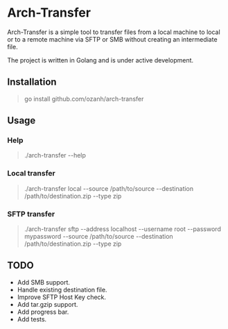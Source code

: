# Arch-Transfer

Arch-Transfer is a simple tool to transfer files from a local machine to local
or to a remote machine via SFTP or SMB without creating an intermediate file.

The project is written in Golang and is under active development.

## Installation

> go install github.com/ozanh/arch-transfer

## Usage

### Help
> ./arch-transfer --help

### Local transfer

> ./arch-transfer local --source /path/to/source --destination /path/to/destination.zip --type zip

### SFTP transfer

> ./arch-transfer sftp --address localhost --username root --password mypassword --source /path/to/source --destination /path/to/destination.zip --type zip

## TODO
- Add SMB support.
- Handle existing destination file.
- Improve SFTP Host Key check.
- Add tar.gzip support.
- Add progress bar.
- Add tests.
